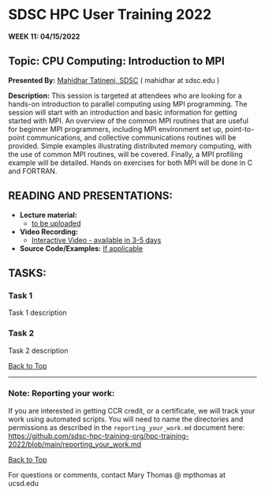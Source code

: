 # SDSC HPC User Training 2022

**WEEK 11: 04/15/2022**

## Topic: CPU Computing: Introduction to MPI<a name="top"> 
**Presented By:** [Mahidhar Tatineni, SDSC]((bio)) ( mahidhar at sdsc.edu )

**Description:** This session is targeted at attendees who are looking for a hands-on introduction to parallel computing using MPI programming. The session will start with an introduction and basic information for getting started with MPI. An overview of the common MPI routines that are useful for beginner MPI programmers, including MPI environment set up, point-to-point communications, and collective communications routines will be provided. Simple examples illustrating distributed memory computing, with the use of common MPI routines, will be covered. Finally, a MPI profiling example will be detailed. Hands on exercises for both MPI will be done in C and FORTRAN. 
  
## READING AND PRESENTATIONS:
* **Lecture material:** 
   * [to be uploaded]()
* **Video Recording:** 
   * [Interactive Video  - available in 3-5 days ]()
* **Source Code/Examples:** [If applicable]()

## TASKS:

### Task 1
Task 1 description 


### Task 2
Task 2 description 

  
[Back to Top](#top)

__________________

### Note: Reporting your work:
If you are interested in getting CCR credit, or a certificate, we will track your work using automated scripts.
You will need to name the directories and permissions as described in the ``reporting_your_work.md`` document here:
https://github.com/sdsc-hpc-training-org/hpc-training-2022/blob/main/reporting_your_work.md

[Back to Top](#top)


For questions or comments, contact Mary Thomas @ mpthomas  at  ucsd.edu
